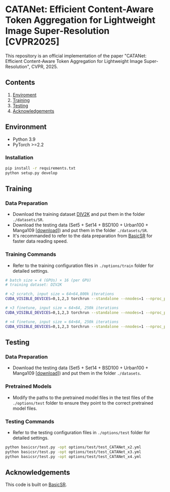 # CATANet: Efficient Content-Aware Token Aggregation for Lightweight Image Super-Resolution [CVPR2025]
This repository is an official implementation of the paper "CATANet: Efficient Content-Aware Token Aggregation for Lightweight Image Super-Resolution", CVPR, 2025.

## Contents
1. [Enviroment](#Environment)
1. [Training](#Training)
1. [Testing](#Testing)
1. [Acknowledgements](#Acknowledgements)


## Environment
- Python 3.9
- PyTorch >=2.2

### Installation
```bash
pip install -r requirements.txt
python setup.py develop
```




## Training
### Data Preparation
- Download the training dataset [DIV2K](https://data.vision.ee.ethz.ch/cvl/DIV2K/) and put them in the folder `./datasets/SR`.
- Download the testing data (Set5 + Set14 + BSD100 + Urban100 + Manga109 [[download](https://drive.google.com/file/d/1_FvS_bnSZvJWx9q4fNZTR8aS15Rb0Kc6/view?usp=sharing)]) and put them in the folder `./datasets/SR`.
- It's recommanded to refer to the data preparation from [BasicSR](https://github.com/XPixelGroup/BasicSR/blob/master/docs/DatasetPreparation.md) for faster data reading speed.

### Training Commands
- Refer to the training configuration files in `./options/train` folder for detailed settings.
```bash
# batch size = 4 (GPUs) × 16 (per GPU)
# training dataset: DIV2K

# ×2 scratch, input size = 64×64,800k iterations
CUDA_VISIBLE_DEVICES=0,1,2,3 torchrun --standalone --nnodes=1 --nproc_per_node=4 basicsr/train.py -opt options/train/train_CATANet_x2_scratch.yml

# ×3 finetune, input size = 64×64, 250k iterations
CUDA_VISIBLE_DEVICES=0,1,2,3 torchrun --standalone --nnodes=1 --nproc_per_node=4 basicsr/train.py -opt options/train/train_CATANet_x3_finetune.yml

# ×4 finetune, input size = 64×64, 250k iterations
CUDA_VISIBLE_DEVICES=0,1,2,3 torchrun --standalone --nnodes=1 --nproc_per_node=4 basicsr/train.py -opt options/train/train_CATANet_x4_finetune.yml
```




## Testing
### Data Preparation
- Download the testing data (Set5 + Set14 + BSD100 + Urban100 + Manga109 [[download](https://drive.google.com/file/d/1_FvS_bnSZvJWx9q4fNZTR8aS15Rb0Kc6/view?usp=sharing)]) and put them in the folder `./datasets`.

### Pretrained Models
- Modify the paths to the pretrained model files in the test files of the `./options/test` folder to ensure they point to the correct pretrained model files.

### Testing Commands
- Refer to the testing configuration files in `./options/test` folder for detailed settings.


```bash
python basicsr/test.py -opt options/test/test_CATANet_x2.yml
python basicsr/test.py -opt options/test/test_CATANet_x3.yml
python basicsr/test.py -opt options/test/test_CATANet_x4.yml
```




## Acknowledgements
This code is built on [BasicSR](https://github.com/XPixelGroup/BasicSR).
